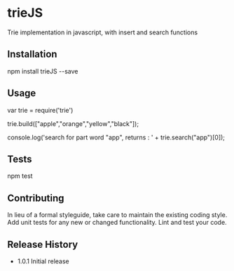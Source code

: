 trieJS
======

Trie implementation in javascript, with insert and search functions

## Installation

  npm install trieJS --save

## Usage

  var trie = require('trie')


  trie.build(["apple","orange","yellow","black"]);

  console.log('search for part word "app", returns : ' + trie.search("app")[0]);

## Tests

  npm test

## Contributing

In lieu of a formal styleguide, take care to maintain the existing coding style.
Add unit tests for any new or changed functionality. Lint and test your code.

## Release History

* 1.0.1 Initial release
